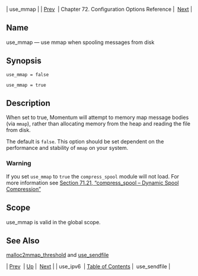 | use_mmap |
| [Prev](conf.ref.use_ipv6)  | Chapter 72. Configuration Options Reference |  [Next](conf.ref.use_sendfile) |

<a name="conf.ref.use_mmap"></a>
## Name

use_mmap — use mmap when spooling messages from disk

## Synopsis

`use_mmap = false`

`use_mmap = true`

<a name="idp27323168"></a>
## Description

When set to true, Momentum will attempt to memory map message bodies (via `mmap`), rather than allocating memory from the heap and reading the file from disk.

The default is `false`. This option should be set dependent on the performance and stability of `mmap` on your system.

### Warning

If you set `use_mmap` to `true` the `compress_spool` module will not load. For more information see [Section 71.21, “compress_spool – Dynamic Spool Compression”](modules.compress_spool "71.21. compress_spool – Dynamic Spool Compression")

<a name="idp27329808"></a>
## Scope

use_mmap is valid in the global scope.

<a name="idp27331632"></a>
## See Also

[malloc2mmap_threshold](conf.ref.malloc2mmap_threshold "malloc2mmap_threshold") and [use_sendfile](conf.ref.use_sendfile "use_sendfile")

| [Prev](conf.ref.use_ipv6)  | [Up](config.options.ref) |  [Next](conf.ref.use_sendfile) |
| use_ipv6  | [Table of Contents](index) |  use_sendfile |

